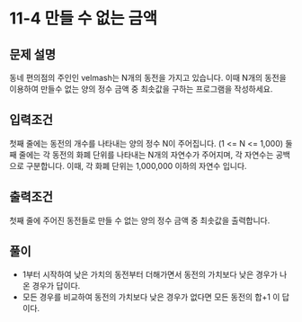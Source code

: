 # 11-4 만들 수 없는 금액
## 문제 설명
동네 편의점의 주인인 velmash는 N개의 동전을 가지고 있습니다. 이때 N개의 동전을 이용하여 만들수 없는 양의 정수 금액 중 최솟값을 구하는 프로그램을 작성하세요.
## 입력조건
첫째 줄에는 동전의 개수를 나타내는 양의 정수 N이 주어집니다. (1 <= N <= 1,000)
둘째 줄에는 각 동전의 화폐 단위를 나타내는 N개의 자연수가 주어지며, 각 자연수는 공백으로 구분합니다. 이때, 각 화폐 단위는 1,000,000 이하의 자연수 입니다.
## 출력조건
첫째 줄에 주어진 동전들로 만들 수 없는 양의 정수 금액 중 최솟값을 출력합니다.
## 풀이
- 1부터 시작하여 낮은 가치의 동전부터 더해가면서 동전의 가치보다 낮은 경우가 나온 경우가 답이다.
- 모든 경우를 비교하여 동전의 가치보다 낮은 경우가 없다면 모든 동전의 합+1 이 답이다.